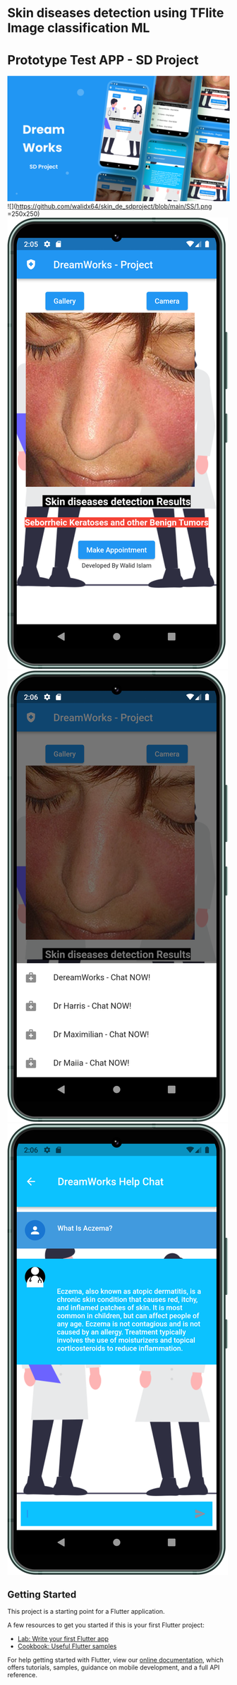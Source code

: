 # Skin diseases detection using TFlite Image classification ML
# Prototype Test APP - SD Project

![](https://github.com/walidx64/skin_de_sdproject/blob/main/SS/Cover%20(1).png)
![](https://github.com/walidx64/skin_de_sdproject/blob/main/SS/1.png =250x250)
![](https://github.com/walidx64/skin_de_sdproject/blob/main/SS/2.png)
![](https://github.com/walidx64/skin_de_sdproject/blob/main/SS/3.png)
![](https://github.com/walidx64/skin_de_sdproject/blob/main/SS/4.png)

## Getting Started

This project is a starting point for a Flutter application.

A few resources to get you started if this is your first Flutter project:

- [Lab: Write your first Flutter app](https://flutter.dev/docs/get-started/codelab)
- [Cookbook: Useful Flutter samples](https://flutter.dev/docs/cookbook)

For help getting started with Flutter, view our
[online documentation](https://flutter.dev/docs), which offers tutorials,
samples, guidance on mobile development, and a full API reference.
